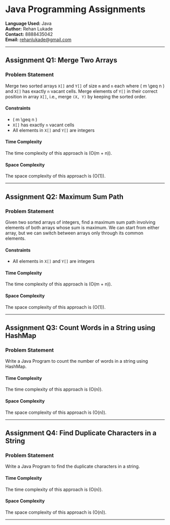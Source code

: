 # Java Programming Assignments

**Language Used:** Java  
**Author:** Rehan Lukade  
**Contact:** 8888435042  
**Email:** rehanlukade@gmail.com

---

## Assignment Q1: Merge Two Arrays

### Problem Statement

Merge two sorted arrays `X[]` and `Y[]` of size `m` and `n` each where \( m \geq n \) and `X[]` has exactly `n` vacant cells. Merge elements of `Y[]` in their correct position in array `X[]`, i.e., merge `(X, Y)` by keeping the sorted order.

#### Constraints

- \( m \geq n \)
- `X[]` has exactly `n` vacant cells
- All elements in `X[]` and `Y[]` are integers


#### Time Complexity

The time complexity of this approach is \(O(m + n)\).

#### Space Complexity

The space complexity of this approach is \(O(1)\).

---

## Assignment Q2: Maximum Sum Path

### Problem Statement

Given two sorted arrays of integers, find a maximum sum path involving elements of both arrays whose sum is maximum. We can start from either array, but we can switch between arrays only through its common elements.

#### Constraints

- All elements in `X[]` and `Y[]` are integers


#### Time Complexity

The time complexity of this approach is \(O(m + n)\).

#### Space Complexity

The space complexity of this approach is \(O(1)\).

---

## Assignment Q3: Count Words in a String using HashMap

### Problem Statement

Write a Java Program to count the number of words in a string using HashMap.

#### Time Complexity

The time complexity of this approach is \(O(n)\).

#### Space Complexity

The space complexity of this approach is \(O(n)\).

---

## Assignment Q4: Find Duplicate Characters in a String

### Problem Statement

Write a Java Program to find the duplicate characters in a string.


#### Time Complexity

The time complexity of this approach is \(O(n)\).

#### Space Complexity

The space complexity of this approach is \(O(n)\).

---

